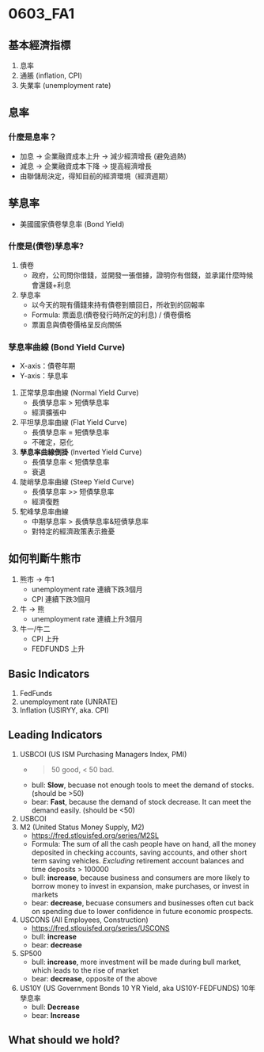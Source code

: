 # 0603_FA1
## 基本經濟指標
1. 息率
2. 通脹 (inflation, CPI)
3. 失業率 (unemployment rate)

## 息率
### 什麼是息率？
* 加息 -> 企業融資成本上升 -> 減少經濟增長 (避免過熱)
* 減息 -> 企業融資成本下降 -> 提高經濟增長
* 由聯儲局決定，得知目前的經濟環境（經濟週期）

## 孳息率
* 美國國家債卷孳息率 (Bond Yield)
### 什麼是(債卷)孳息率?
1. 債卷
	* 政府，公司問你借錢，並開發一張借據，證明你有借錢，並承諾什麼時候會還錢+利息
2. 孳息率
	* 以今天的現有價錢來持有債卷到贖回日，所收到的回報率
	* Formula: 票面息(債卷發行時所定的利息) / 債卷價格
	* 票面息與債卷價格呈反向關係
### 孳息率曲線 (Bond Yield Curve)
* X-axis：債卷年期
* Y-axis：孳息率
1. 正常孳息率曲線 (Normal Yield Curve)
	* 長債孳息率 > 短債孳息率
	* 經濟擴張中
2. 平坦孳息率曲線 (Flat Yield Curve)
	* 長債孳息率 = 短債孳息率
	* 不確定，惡化
3. **孳息率曲線倒掛** (Inverted Yield Curve)
	* 長債孳息率 < 短債孳息率
	* 衰退
4. 陡峭孳息率曲線 (Steep Yield Curve)
	* 長債孳息率 >> 短債孳息率
	* 經濟復甦
5. 駝峰孳息率曲線
	* 中期孳息率 > 長債孳息率&短債孳息率
	* 對特定的經濟政策表示擔憂

## 如何判斷牛熊市
1. 熊市 -> 牛1
	* unemployment rate 連續下跌3個月
	* CPI 連續下跌3個月
2. 牛 -> 熊
	* unemployment rate 連續上升3個月
3. 牛一/牛二
	* CPI 上升
	* FEDFUNDS 上升


## Basic Indicators
1. FedFunds
2. unemployment rate (UNRATE)
3. Inflation (USIRYY, aka. CPI)

## Leading Indicators
1. USBCOI (US ISM Purchasing Managers Index, PMI)
	* > 50 good, < 50 bad.
	* bull: **Slow**, becuase not enough tools to meet the demand of stocks. (should be >50)
	* bear: **Fast**, because the demand of stock decrease. It can meet the demand easily. (should be <50)
2. USBCOI 
3. M2 (United Status Money Supply, M2)
	* https://fred.stlouisfed.org/series/M2SL
	* Formula: The sum of all the cash people have on hand, all the money deposited in checking accounts, saving accounts, and other short term saving vehicles. *Excluding* retirement account balances and time deposits > 100000
	* bull: **increase**, because business and consumers are more likely to borrow money to invest in expansion, make purchases, or invest in markets
	* bear: **decrease**, becuase consumers and businesses often cut back on spending due to lower confidence in future economic prospects.
4. USCONS (All Employees, Construction)
	* https://fred.stlouisfed.org/series/USCONS
	* bull: **increase**
	* bear: **decrease**
5. SP500 
	* bull: **increase**, more investment will be made during bull market, which leads to the rise of market
	* bear: **decrease**, opposite of the above
6. US10Y (US Government Bonds 10 YR Yield, aka US10Y-FEDFUNDS) 10年孳息率
	* bull: **Decrease**
	* bear: **Increase**

## What should we hold?
